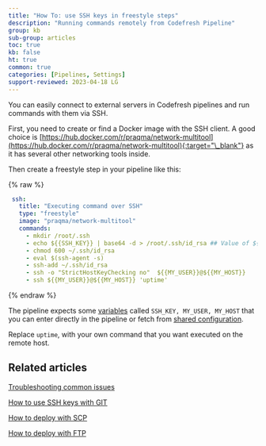 ```yaml
---
title: "How To: use SSH keys in freestyle steps"
description: "Running commands remotely from Codefresh Pipeline"
group: kb
sub-group: articles
toc: true
kb: false
ht: true
common: true
categories: [Pipelines, Settings]
support-reviewed: 2023-04-18 LG
---
```


You can easily connect to external servers in Codefresh pipelines and run commands with them via SSH.

First, you need to create or find a Docker image with the SSH client. A good choice is [https://hub.docker.com/r/praqma/network-multitool](https://hub.docker.com/r/praqma/network-multitool){:target="\_blank"} as it has several other networking tools inside.

Then create a freestyle step in your pipeline like this:

{% raw %}

```yaml
 ssh:
   title: "Executing command over SSH"
   type: "freestyle"
   image: "praqma/network-multitool"
   commands:
     - mkdir /root/.ssh
     - echo ${{SSH_KEY}} | base64 -d > /root/.ssh/id_rsa ## Value of ${{SSH_KEY}} is base64 encoded
     - chmod 600 ~/.ssh/id_rsa
     - eval $(ssh-agent -s)
     - ssh-add ~/.ssh/id_rsa
     - ssh -o "StrictHostKeyChecking no"  ${{MY_USER}}@${{MY_HOST}}
     - ssh ${{MY_USER}}@${{MY_HOST}} 'uptime'
```

{% endraw %}

The pipeline expects some [variables]({{site.baseurl}}/docs/pipelines/variables/) called `SSH_KEY, MY_USER, MY_HOST` that you can enter directly in the pipeline or fetch from [shared configuration]({{site.baseurl}}/docs/pipelines/configuration/shared-configuration/).  

Replace `uptime`, with your own command that you want executed on the remote host.

## Related articles

[Troubleshooting common issues]({{site.baseurl}}/docs/troubleshooting/common-issues)

[How to use SSH keys with GIT]({{site.baseurl}}/docs/integrations/git-providers/#ssh-keys)

[How to deploy with SCP]({{site.baseurl}}/docs/example-catalog/cd-examples/deploy-to-tomcat-via-scp/)

[How to deploy with FTP]({{site.baseurl}}/docs/example-catalog/cd-examples/transferring-php-ftp/)  
